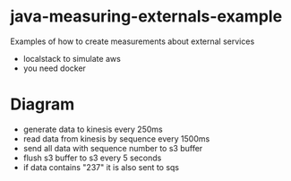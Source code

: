# java-measuring-externals-example

Examples of how to create measurements about external services

* localstack to simulate aws 
* you need docker

# Diagram

* generate data to kinesis every 250ms
* read data from kinesis by sequence every 1500ms
* send all data with sequence number to s3 buffer
* flush s3 buffer to s3 every 5 seconds
* if data contains "237" it is also sent to sqs